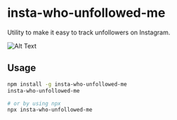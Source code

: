 # insta-who-unfollowed-me

Utility to make it easy to track unfollowers on Instagram.

![Alt Text](https://raw.githubusercontent.com/maxgfr/insta-who-unfollowed-me/main/.github/assets/main.gif)

## Usage

```sh
npm install -g insta-who-unfollowed-me
insta-who-unfollowed-me

# or by using npx
npx insta-who-unfollowed-me
```
